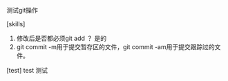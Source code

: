 测试git操作

[skills]
1. 修改后是否都必须git add ？ 是的
2. git commit -m用于提交暂存区的文件，git commit -am用于提交跟踪过的文件。


[test]
test 测试
